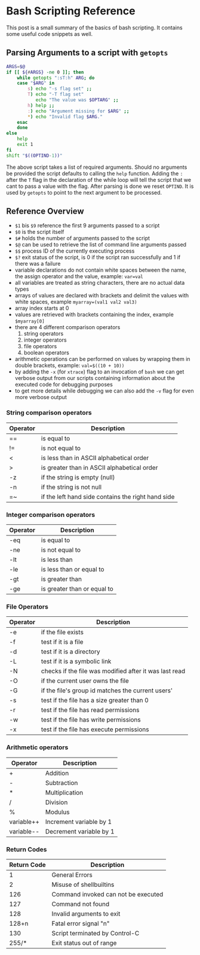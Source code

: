 # Bash Scripting Reference


This post is a small summary of the basics of bash scripting. It contains some useful code snippets as well. 


## Parsing Arguments to a script with `getopts`

```bash
ARGS=$@
if [[ ${#ARGS} -ne 0 ]]; then
	while getopts ":sT:h" ARG; do
	case "$ARG" in
		s) echo "-s flag set" ;;
		T) echo "-T flag set"
		   echo "The value was $OPTARG" ;;
		h) help ;;
		:) echo "Argument missing for $ARG" ;;
		*) echo "Invalid flag $ARG."
	esac
	done
else
	help
	exit 1
fi
shift "$((OPTIND-1))"
```

The above script takes a list of required arguments. Should no arguments be provided the script defaults to calling the `help` function.
Adding the `:` after the `T` flag in the declaration of the while loop will tell the script that we cant to pass a value with the flag.
After parsing is done we reset `OPTIND`. It is used by `getopts` to point to the next argument to be processed.
## Reference Overview

- `$1` bis `$9` reference the first 9 arguments passed to a script
- `$0` is the script itself
- `$#` holds the number of arguments passed to the script
- `$@` can be used to retrieve the list of command line arguments passed
- `$$` process ID of the currently executing process
- `$?` exit status of the script, is 0 if the script ran successfully and 1 if there was a failure
- variable declarations do not contain white spaces between the name, the assign operator and the value, example: `var=val`
- all variables are treated as string characters, there are no actual data types
- arrays of values are declared with brackets and delimit the values with white spaces, example `myarray=(val1 val2 val3)`
- array index starts at 0
- values are retrieved with brackets containing the index, example `$myarray[0]`
- there are 4 different comparison operators
	1. string operators
	2. integer operators
	3. file operators
	4. boolean operators
- arithmetic operations can be performed on values by wrapping them in double brackets, example: `val=$((10 + 10))`
- by adding the `-x` (for `xtrace`) flag to an invocation of `bash` we can get verbose output from our scripts containing information about the executed code for debugging purposes
- to get more details while debugging we can also add the `-v` flag for even more verbose output

### String comparison operators

| Operator | Description |
|-----------|--------------|
| == | is equal to |
| != | is not equal to |
| < | is less than in ASCII alphabetical order |
| > | is greater than in ASCII alphabetical order |
| -z | if the string is empty (null) |
| -n | if the string is not null |
| =~ | if the left hand side contains the right hand side |

### Integer comparison operators

| Operator | Description |
|-----------|--------------|
| -eq | is equal to |
| -ne | is not equal to |
| -lt | is less than |
| -le | is less than or equal to |
| -gt | is greater than |
| -ge | is greater than or equal to |


### File Operators

| Operator | Description |
|-----------|--------------|
| -e | if the file exists |
| -f | test if it is a file |
| -d | test if it is a directory |
| -L | test if it is a symbolic link |
| -N | checks if the file was modified after it was last read |
| -O | if the current user owns the file |
| -G | if the file's group id matches the current users' |
| -s | test if the file has a size greater than 0 |
| -r | test if the file has read permissions |
| -w | test if the file has write permissions |
| -x | test if the file has execute permissions |


### Arithmetic operators

| Operator | Description |
|-----------|--------------|
| + | Addition |
| - | Subtraction |
| * | Multiplication |
| / | Division |
| % | Modulus |
| variable++ | Increment variable by 1 |
| variable-- | Decrement variable by 1 |


### Return Codes

| Return Code | Description |
|-----------|--------------|
| 1 | General Errors |
| 2 | Misuse of shellbuiltins |
| 126 | Command invoked can not be executed |
| 127 | Command not found |
| 128 | Invalid arguments to exit |
| 128+n | Fatal error signal "n" |
| 130 | Script terminated by Control-C |
| 255/* | Exit status out of range |


